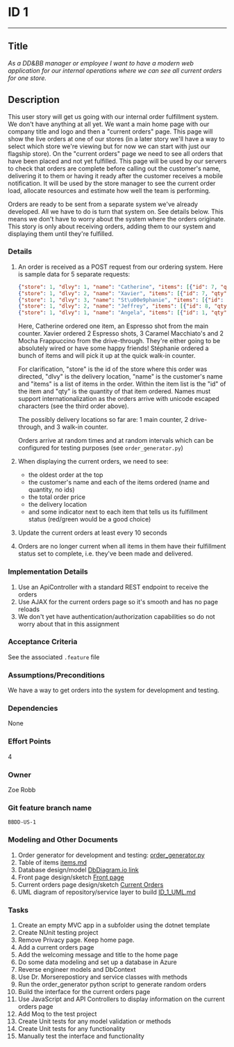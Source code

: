 # ID 1
<hr>

## Title

*As a DD&BB manager or employee I want to have a modern web application for our internal operations where we can see all current orders for one store.*

## Description

This user story will get us going with our internal order fulfillment system.  We don't have anything at all yet.  We want a main home page with our company title and logo and then a "current orders" page.  This page will show the live orders at one of our stores (in a later story we'll have a way to select which store we're viewing but for now we can start with just our flagship store).  On the "current orders" page we need to see all orders that have been placed and not yet fulfilled.  This page will be used by our servers to check that orders are complete before calling out the customer's name, delivering it to them or having it ready after the customer receives a mobile notification.  It will be used by the store manager to see the current order load, allocate resources and estimate how well the team is performing.

Orders are ready to be sent from a separate system we've already developed.  All we have to do is turn that system on.  See details below.  This means we don't have to worry about the system where the orders originate.  This story is only about receiving orders, adding them to our system and displaying them until they're fulfilled.

### Details

1. An order is received as a POST request from our ordering system.  Here is sample data for 5 separate requests:
    ```json
    {"store": 1, "dlvy": 1, "name": "Catherine", "items": [{"id": 7, "qty": 1}]}
    {"store": 1, "dlvy": 2, "name": "Xavier", "items": [{"id": 7, "qty": 2}, {"id": 1, "qty": 3}, {"id": 4, "qty": 2}]}
    {"store": 1, "dlvy": 3, "name": "St\u00e9phanie", "items": [{"id": 5, "qty": 2}, {"id": 9, "qty": 1}, {"id": 10, "qty": 3}]}
    {"store": 1, "dlvy": 2, "name": "Jeffrey", "items": [{"id": 8, "qty": 3}, {"id": 7, "qty": 2}, {"id": 3, "qty": 1}]}
    {"store": 1, "dlvy": 1, "name": "Angela", "items": [{"id": 1, "qty": 2}, {"id": 11, "qty": 1}, {"id": 3, "qty": 1}, {"id": 16, "qty": 3}, {"id": 9, "qty": 2}]}
    ```
    Here, Catherine ordered one item, an Espresso shot from the main counter.  Xavier ordered 2 Espresso shots, 3 Caramel Macchiato's and 2 Mocha Frappuccino from the drive-through.  They're either going to be absolutely wired or have some happy friends!  Stéphanie ordered a bunch of items and will pick it up at the quick walk-in counter.

    For clarification, "store" is the id of the store where this order was directed, "dlvy" is the delivery location, "name" is the customer's name and "items" is a list of items in the order.  Within the item list is the "id" of the item and "qty" is the quantity of that item ordered.  Names must support internationalization as the orders arrive with unicode escaped characters (see the third order above).

    The possibly delivery locations so far are: 1 main counter, 2 drive-through, and 3 walk-in counter.

    Orders arrive at random times and at random intervals which can be configured for testing purposes (see `order_generator.py`)

2. When displaying the current orders, we need to see:
    - the oldest order at the top
    - the customer's name and each of the items ordered (name and quantity, no ids)
    - the total order price
    - the delivery location
    - and some indicator next to each item that tells us its fulfillment status (red/green would be a good choice)

3. Update the current orders at least every 10 seconds

4. Orders are no longer current when all items in them have their fulfillment status set to complete, i.e. they've been made and delivered.

### Implementation Details

1. Use an ApiController with a standard REST endpoint to receive the orders
2. Use AJAX for the current orders page so it's smooth and has no page reloads
3. We don't yet have authentication/authorization capabilities so do not worry about that in this assignment

### Acceptance Criteria
See the associated `.feature` file

### Assumptions/Preconditions
We have a way to get orders into the system for development and testing.

### Dependencies
None

### Effort Points
4

### Owner
Zoe Robb

### Git feature branch name
`BBDD-US-1`

### Modeling and Other Documents

1. Order generator for development and testing: [order_generator.py](order_generator.py)
2. Table of items [items.md](items.md)
3. Database design/model [DbDiagram.io link](ID_1_DBDiagram.png)
4. Front page design/sketch [Front page](ID_1_home_page.png)
5. Current orders page design/sketch [Current Orders](ID_1_current_orders.png)
6. UML diagram of repository/service layer to build [ID_1_UML.md](ID_1_UML_Diagram.png)

### Tasks
1. Create an empty MVC app in a subfolder using the dotnet template
2. Create NUnit testing project
3. Remove Privacy page. Keep home page.
4. Add a current orders page
5. Add the welcoming message and title to the home page
6. Do some data modeling and set up a database in Azure
8. Reverse engineer models and DbContext
9. Use Dr. Morserepostiory and service classes with methods
11. Run the order_generator python script to generate random orders
12. Build the interface for the current orders page
13. Use JavaScript and API Controllers to display information on the current orders page
14. Add Moq to the test project
15. Create Unit tests for any model validation or methods
16. Create Unit tests for any functionality
17. Manually test the interface and functionality